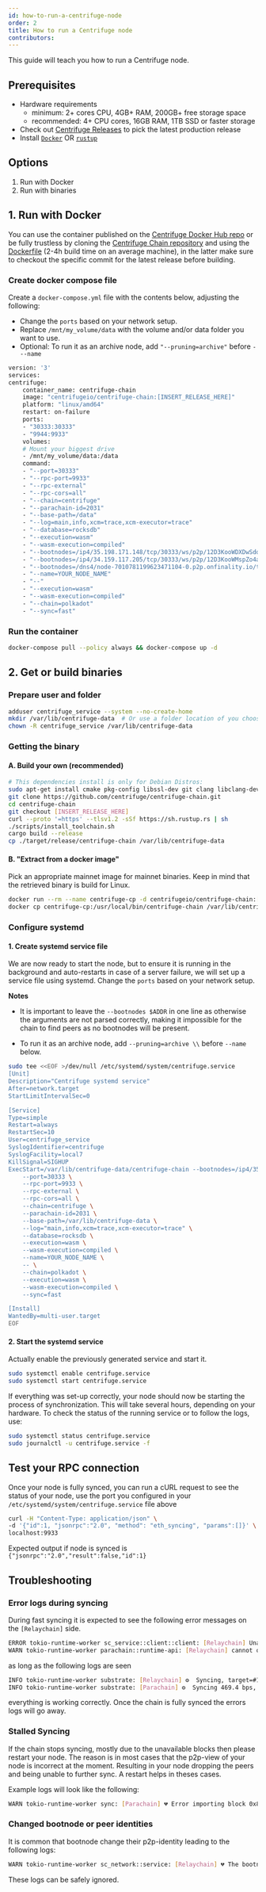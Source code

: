 ```yaml
---
id: how-to-run-a-centrifuge-node
order: 2
title: How to run a Centrifuge node
contributors: 
---
```



This guide will teach you how to run a Centrifuge node.

## Prerequisites

- Hardware requirements
    - minimum: 2+ cores CPU, 4GB+ RAM, 200GB+ free storage space
    - recommended: 4+ CPU cores, 16GB RAM, 1TB SSD or faster storage
- Check out [Centrifuge Releases](https://github.com/centrifuge/centrifuge-chain/releases) to pick the latest production release
- Install [`Docker`](https://www.docker.com/) OR [`rustup`](https://rustup.rs/)

## Options
1. Run with Docker
2. Run with binaries

## 1. Run with Docker

You can use the container published on the [Centrifuge Docker Hub repo](https://hub.docker.com/r/centrifugeio/centrifuge-chain)
or be fully trustless by cloning the [Centrifuge Chain repository](https://github.com/centrifuge/centrifuge-chain/)
and using the [Dockerfile](https://github.com/centrifuge/centrifuge-chain/blob/main/Dockerfile) (2-4h build time on an average machine),
in the latter make sure to checkout the specific commit for the latest release before building.

### Create docker compose file

Create a `docker-compose.yml` file with the contents below, adjusting the following:
- Change the `ports` based on your network setup.
- Replace `/mnt/my_volume/data` with the volume and/or data folder you want to use.
- Optional: To run it as an archive node, add `"--pruning=archive"` before `---name`

```Dockerfile
version: '3'
services:
centrifuge:
    container_name: centrifuge-chain
    image: "centrifugeio/centrifuge-chain:[INSERT_RELEASE_HERE]"
    platform: "linux/amd64"
    restart: on-failure
    ports:
    - "30333:30333"
    - "9944:9933"
    volumes:
    # Mount your biggest drive
    - /mnt/my_volume/data:/data
    command:
    - "--port=30333"
    - "--rpc-port=9933"
    - "--rpc-external"
    - "--rpc-cors=all"
    - "--chain=centrifuge"
    - "--parachain-id=2031"
    - "--base-path=/data"
    - "--log=main,info,xcm=trace,xcm-executor=trace"
    - "--database=rocksdb"
    - "--execution=wasm"
    - "--wasm-execution=compiled"
    - "--bootnodes=/ip4/35.198.171.148/tcp/30333/ws/p2p/12D3KooWDXDwSdqi8wB1Vjjs5SVpAfk6neadvNTPAik5mQXqV7jF"
    - "--bootnodes=/ip4/34.159.117.205/tcp/30333/ws/p2p/12D3KooWMspZo4aMEXWBH4UXm3gfiVkeu1AE68Y2JDdVzU723QPc"
    - "--bootnodes=/dns4/node-7010781199623471104-0.p2p.onfinality.io/tcp/23564/ws/p2p/12D3KooWSN6VXWPvo1hoT5rb5hei5B7YdTWeUyDcc42oTPwLGF2p"
    - "--name=YOUR_NODE_NAME"
    - "--"
    - "--execution=wasm"
    - "--wasm-execution=compiled"
    - "--chain=polkadot"
    - "--sync=fast"
```
  

### Run the container

```bash
docker-compose pull --policy always && docker-compose up -d
```

## 2. Get or build binaries

### Prepare user and folder
```bash
adduser centrifuge_service --system --no-create-home
mkdir /var/lib/centrifuge-data  # Or use a folder location of you choosing. But replace the all occurences of `/var/lib/centrifuge-data` below accordingly
chown -R centrifuge_service /var/lib/centrifuge-data
```

### Getting the binary

#### A. Build your own (recommended)
    
```bash
# This dependencies install is only for Debian Distros:
sudo apt-get install cmake pkg-config libssl-dev git clang libclang-dev protobuf-compiler
git clone https://github.com/centrifuge/centrifuge-chain.git
cd centrifuge-chain
git checkout [INSERT_RELEASE_HERE]
curl --proto '=https' --tlsv1.2 -sSf https://sh.rustup.rs | sh
./scripts/install_toolchain.sh
cargo build --release
cp ./target/release/centrifuge-chain /var/lib/centrifuge-data
```

#### B. "Extract from a docker image"

Pick an appropriate mainnet image for mainnet binaries. Keep in mind that the retrieved binary is build for Linux.
   
```bash
docker run --rm --name centrifuge-cp -d centrifugeio/centrifuge-chain:[INSERT_RELEASE_HERE] --chain centrifuge
docker cp centrifuge-cp:/usr/local/bin/centrifuge-chain /var/lib/centrifuge-data
```

### Configure systemd
#### 1. Create systemd service file
We are now ready to start the node, but to ensure it is running in the background and auto-restarts in case of a server failure, we will set up a service file using systemd.
Change the `ports` based on your network setup.


**Notes**
- It is important to leave the `--bootnodes $ADDR` in one line as otherwise the arguments are not parsed correctly,
    making it impossible for the chain to find peers as no bootnodes will be present.

- To run it as an archive node, add `--pruning=archive \\` before `--name` below.


```bash
sudo tee <<EOF >/dev/null /etc/systemd/system/centrifuge.service
[Unit]
Description="Centrifuge systemd service"
After=network.target
StartLimitIntervalSec=0

[Service]
Type=simple
Restart=always
RestartSec=10
User=centrifuge_service
SyslogIdentifier=centrifuge
SyslogFacility=local7
KillSignal=SIGHUP
ExecStart=/var/lib/centrifuge-data/centrifuge-chain --bootnodes=/ip4/35.198.171.148/tcp/30333/ws/p2p/12D3KooWDXDwSdqi8wB1Vjjs5SVpAfk6neadvNTPAik5mQXqV7jF --bootnodes=/ip4/34.159.117.205/tcp/30333/ws/p2p/12D3KooWMspZo4aMEXWBH4UXm3gfiVkeu1AE68Y2JDdVzU723QPc --bootnodes=/dns4/node-7010781199623471104-0.p2p.onfinality.io/tcp/23564/ws/p2p/12D3KooWSN6VXWPvo1hoT5rb5hei5B7YdTWeUyDcc42oTPwLGF2p \
    --port=30333 \
    --rpc-port=9933 \
    --rpc-external \
    --rpc-cors=all \
    --chain=centrifuge \
    --parachain-id=2031 \
    --base-path=/var/lib/centrifuge-data \
    --log="main,info,xcm=trace,xcm-executor=trace" \
    --database=rocksdb \
    --execution=wasm \
    --wasm-execution=compiled \
    --name=YOUR_NODE_NAME \
    -- \
    --chain=polkadot \
    --execution=wasm \
    --wasm-execution=compiled \
    --sync=fast

[Install]
WantedBy=multi-user.target
EOF
```
    


#### 2. Start the systemd service
Actually enable the previously generated service and start it.

```bash
sudo systemctl enable centrifuge.service
sudo systemctl start centrifuge.service
```

If everything was set-up correctly, your node should now be starting the process of synchronization.
This will take several hours, depending on your hardware. To check the status of the running service or to follow the logs, use:

```bash
sudo systemctl status centrifuge.service
sudo journalctl -u centrifuge.service -f
```


## Test your RPC connection

Once your node is fully synced, you can run a cURL request to see the status of your node, use
the port you configured in your `/etc/systemd/system/centrifuge.service` file above

```bash
curl -H "Content-Type: application/json" \
-d '{"id":1, "jsonrpc":"2.0", "method": "eth_syncing", "params":[]}' \
localhost:9933
```

Expected output if node is synced is `{"jsonrpc":"2.0","result":false,"id":1}`

## Troubleshooting
### Error logs during syncing
During fast syncing it is expected to see the following error messages on the `[Relaychain]` side.

```bash
ERROR tokio-runtime-worker sc_service::client::client: [Relaychain] Unable to pin block for finality notification. hash: 0x866f…387c, Error: UnknownBlock: State already discarded [...]
WARN tokio-runtime-worker parachain::runtime-api: [Relaychain] cannot query the runtime API version: Api called for an unknown Block:  State already discarded [...]
```

as long as the following logs are seen

```bash
INFO tokio-runtime-worker substrate: [Relaychain] ⚙️  Syncing, target=#18279012 (9 peers), best: #27674 (0x28a4…6fe6), finalized #27648 (0x406d…b89e), ⬇ 1.1MiB/s ⬆ 34.6kiB/s
INFO tokio-runtime-worker substrate: [Parachain] ⚙️  Syncing 469.4 bps, target=#4306117 (15 peers), best: #33634 (0x79d2…0a45), finalized #0 (0xb3db…9d82), ⬇ 1.3MiB/s ⬆ 2.0kiB/s
```

everything is working correctly. Once the chain is fully synced the errors logs will go away.

### Stalled Syncing
If the chain stops syncing, mostly due to the unavailable blocks then please restart your node. The reason is in most cases that the p2p-view of your node is incorrect at the moment.
Resulting in your node dropping the peers and being unable to further sync. A restart helps in theses cases.

Example logs will look like the following:
```bash
WARN tokio-runtime-worker sync: [Parachain] 💔 Error importing block 0x88591cb0cb4f66474b189a34abab560e335dc508cb8e7926343d6cf8db6840b7: consensus error: Import failed: Database
```

### Changed bootnode or peer identities
It is common  that bootnode change their p2p-identity leading to the following logs:

```bash
WARN tokio-runtime-worker sc_network::service: [Relaychain] 💔 The bootnode you want to connect to at `/dns/polkadot-bootnode.polkadotters.com/tcp/30333/p2p/12D3KooWCgNAXvn3spYBeieVWeZ5V5jcMha5Qq1hLMtGTcFPk93Y` provided a different peer ID `12D3KooWPAVUgBaBk6n8SztLrMk8ESByncbAfRKUdxY1nygb9zG3` than the one you expect `12D3KooWCgNAXvn3spYBeieVWeZ5V5jcMha5Qq1hLMtGTcFPk93Y`.
```

These logs can be safely ignored.
